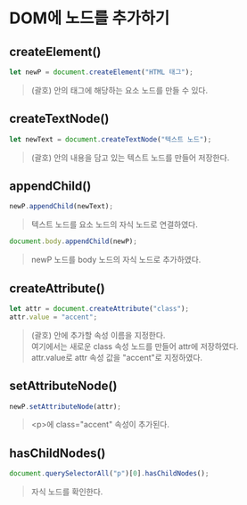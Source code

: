 # DOM에 노드를 추가하기

## createElement()

```js
let newP = document.createElement("HTML 태그");
```

> (괄호) 안의 태그에 해당하는 요소 노드를 만들 수 있다.

## createTextNode()

```js
let newText = document.createTextNode("텍스트 노드");
```

> (괄호) 안의 내용을 담고 있는 텍스트 노드를 만들어 저장한다.

## appendChild()

```js
newP.appendChild(newText);
```

> 텍스트 노드를 요소 노드의 자식 노드로 연결하였다.

```js
document.body.appendChild(newP);
```

> newP 노드를 body 노드의 자식 노드로 추가하였다.

## createAttribute()

```js
let attr = document.createAttribute("class");
attr.value = "accent";
```

> (괄호) 안에 추가할 속성 이름을 지정한다. <br>
> 여기에서는 새로운 class 속성 노드를 만들어 attr에 저장하였다. <br>
> attr.value로 attr 속성 값을 "accent"로 지정하였다.

## setAttributeNode()

```js
newP.setAttributeNode(attr);
```

> \<p>에 class="accent" 속성이 추가된다.

## hasChildNodes()

```js
document.querySelectorAll("p")[0].hasChildNodes();
```

> 자식 노드를 확인한다.